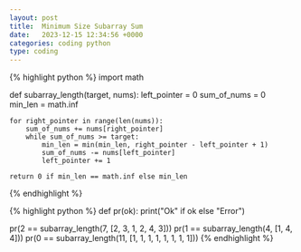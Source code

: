 ```yaml
---
layout: post
title:  Minimum Size Subarray Sum
date:   2023-12-15 12:34:56 +0000
categories: coding python
type: coding
---
```

{% highlight python %}
import math

def subarray_length(target, nums):
    left_pointer = 0
    sum_of_nums = 0
    min_len = math.inf

    for right_pointer in range(len(nums)):
        sum_of_nums += nums[right_pointer]
        while sum_of_nums >= target:
            min_len = min(min_len, right_pointer - left_pointer + 1)
            sum_of_nums -= nums[left_pointer]
            left_pointer += 1
    
    return 0 if min_len == math.inf else min_len
{% endhighlight %}

{% highlight python %}
def pr(ok): print("Ok" if ok else "Error")


pr(2 == subarray_length(7, [2, 3, 1, 2, 4, 3]))
pr(1 == subarray_length(4, [1, 4, 4]))
pr(0 == subarray_length(11, [1, 1, 1, 1, 1, 1, 1, 1]))
{% endhighlight %}